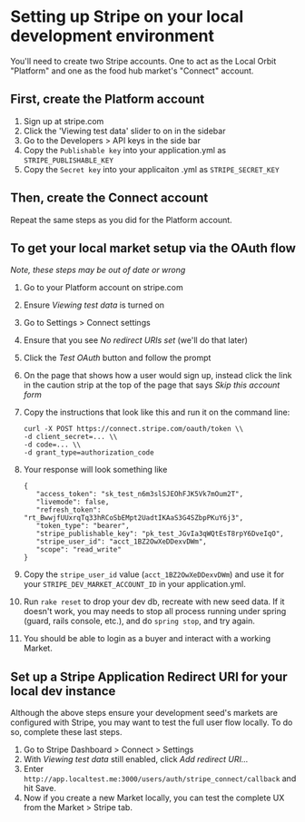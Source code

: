 # Setting up Stripe on your local development environment
You'll need to create two Stripe accounts. One to act as the Local Orbit "Platform" and one as the food hub market's "Connect" account.

## First, create the Platform account

1. Sign up at stripe.com
1. Click the 'Viewing test data' slider to on in the sidebar
1. Go to the Developers > API keys in the side bar
1. Copy the `Publishable key` into your application.yml as `STRIPE_PUBLISHABLE_KEY`
1. Copy the `Secret key` into your applicaiton .yml as `STRIPE_SECRET_KEY`

## Then, create the Connect account
Repeat the same steps as you did for the Platform account.

## To get your local market setup via the OAuth flow

*Note, these steps may be out of date or wrong*

1. Go to your Platform account on stripe.com
1. Ensure _Viewing test data_ is turned on
1. Go to Settings > Connect settings
1. Ensure that you see _No redirect URIs set_ (we'll do that later)
1. Click the _Test OAuth_ button and follow the prompt
1. On the page that shows how a user would sign up, instead click the link in the caution strip at the top of the page that says _Skip this account form_
1. Copy the instructions that look like this and run it on the command line:

   ```
   curl -X POST https://connect.stripe.com/oauth/token \\
   -d client_secret=... \\
   -d code=... \\
   -d grant_type=authorization_code
   ```

1. Your response will look something like

   ```
   {
      "access_token": "sk_test_n6m3slSJEOhFJK5Vk7mOum2T",
      "livemode": false,
      "refresh_token": "rt_BwwjfUUxrqTq33hRCoSbEMpt2UadtIKAaS3G4SZbpPKuY6j3",
      "token_type": "bearer",
      "stripe_publishable_key": "pk_test_JGvIa3qWQtEsT8rpY6DveIqO",
      "stripe_user_id": "acct_1BZ2OwXeDDexvDWm",
      "scope": "read_write"
   }
   ```

1. Copy the `stripe_user_id` value (`acct_1BZ2OwXeDDexvDWm`) and use it for your `STRIPE_DEV_MARKET_ACCOUNT_ID` in your application.yml.
1. Run `rake reset` to drop your dev db, recreate with new seed data. If it doesn't work, you may needs to stop all process running under spring (guard, rails console, etc.), and do `spring stop`, and try again.
1. You should be able to login as a buyer and interact with a working Market.

## Set up a Stripe Application Redirect URI for your local dev instance

Although the above steps ensure your development seed's markets are configured with Stripe, you may want to test the full user flow locally. To do so, complete these last steps.

1. Go to Stripe Dashboard > Connect > Settings
1. With _Viewing test data_ still enabled, click _Add redirect URI..._
1. Enter `http://app.localtest.me:3000/users/auth/stripe_connect/callback` and hit Save.
1. Now if you create a new Market locally, you can test the complete UX from the Market > Stripe tab.
